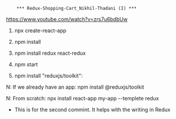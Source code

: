     	*** Redux-Shopping-Cart_Nikhil-Thadani (I) ***

https://www.youtube.com/watch?v=zrs7u6bdbUw

1. npx create-react-app

2. npm install

3. npm install redux react-redux

4. npm start

5. npm install "reduxjs/toolkit":

N: If we already have an app:
npm install @reduxjs/toolkit

N: From scratch:
npx install react-app my-app --templete redux

- This is for the second commint. It helps with the writing in Redux
